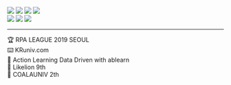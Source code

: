 <p align="">
  <img src="https://img.shields.io/badge/Node.js-339933?style=flat-square&logo=node.js&logoColor=white"/>
  <img src="https://img.shields.io/badge/Express-000000?style=flat-square&logo=express&logoColor=white"/>
  <img src="https://img.shields.io/badge/Nest.js-E0234E?style=flat-square&logo=nestjs&logoColor=white"/>
  <img src="https://img.shields.io/badge/Django-092E20?style=flat-square&logo=Django&logoColor=white"/>

  <br>
  <img src="https://img.shields.io/badge/Notion-000000?style=flat-square&logo=Notion&logoColor=white"/>
  <img src="https://img.shields.io/badge/Adobe Photoshop-31A8FF?style=flat-square&logo=Adobe-Photoshop&logoColor=white"/>
  <img src="https://img.shields.io/badge/Adobe Premiere Pro-9999FF?style=flat-square&logo=Adobe-Premiere-Pro&logoColor=white"/>
</p>
<!--https://simpleicons.org/-->
<hr>
🏆 RPA LEAGUE 2019 SEOUL<br>
⌨️ KRuniv.com<br>
🤝 Action Learning Data Driven with ablearn<br>
🤝 Likelion 9th<br>
🤝 COALAUNIV 2th<br>
